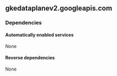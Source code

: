 ## gkedataplanev2.googleapis.com

### Dependencies

#### Automatically enabled services

None

#### Reverse dependencies

None
